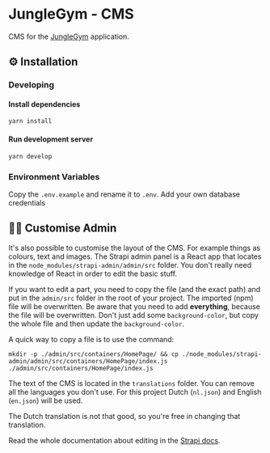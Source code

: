 # JungleGym - CMS

CMS for the [JungleGym](https://github.com/iSirThijs/jungle-gym) application.

## :gear: Installation

### Developing

#### Install dependencies

```
yarn install
```

#### Run development server

```
yarn develop
```

### Environment Variables

Copy the `.env.example` and rename it to `.env`. Add your own database credentials

## :artist: Customise Admin

It's also possible to customise the layout of the CMS. For example things as colours, text and images. The Strapi admin panel is a React app that locates in the `node_modules/strapi-admin/admin/src` folder. You don't really need knowledge of React in order to edit the basic stuff.

If you want to edit a part, you need to copy the file (and the exact path) and put in the `admin/src` folder in the root of your project. The imported (npm) file will be overwritten. Be aware that you need to add **everything**, because the file will be overwritten. Don't just add some `background-color`, but copy the whole file and then update the `background-color`.

A quick way to copy a file is to use the command:

```
mkdir -p ./admin/src/containers/HomePage/ && cp ./node_modules/strapi-admin/admin/src/containers/HomePage/index.js ./admin/src/containers/HomePage/index.js
```

The text of the CMS is located in the `translations` folder. You can remove all the languages you don't use. For this project Dutch (`nl.json`) and English (`en.json`) will be used.

The Dutch translation is not that good, so you're free in changing that translation.

Read the whole documentation about editing in the [Strapi docs](https://strapi.io/documentation/developer-docs/latest/guides/custom-admin.html).
